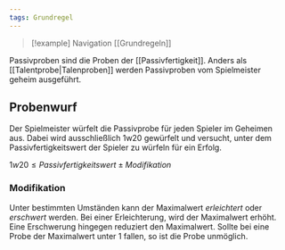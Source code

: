 ```yaml
---
tags: Grundregel
---
```

> [!example] Navigation 
>  [[Grundregeln]]

Passivproben sind die Proben der [[Passivfertigkeit]]. Anders als [[Talentprobe|Talenproben]] werden Passivproben vom Spielmeister geheim ausgeführt. 


## Probenwurf
Der Spielmeister würfelt die Passivprobe für jeden Spieler im Geheimen aus. Dabei wird ausschließlich 1w20 gewürfelt und versucht, unter dem Passivfertigkeitswert der Spieler zu würfeln für ein Erfolg.

$1w20 \leq Passivfertigkeitswert \pm Modifikation$


### Modifikation
Unter bestimmten Umständen kann der Maximalwert *erleichtert* oder *erschwert* werden. Bei einer Erleichterung, wird der Maximalwert erhöht. Eine Erschwerung hingegen reduziert den Maximalwert. Sollte bei eine Probe der Maximalwert unter 1 fallen, so ist die Probe unmöglich.